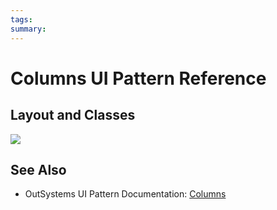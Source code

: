 ```yaml
---
tags:
summary: 
---
```


# Columns UI Pattern Reference

## Layout and Classes

![](images/Column_layout.png)

 ## See Also

* OutSystems UI Pattern Documentation: [Columns](https://success.outsystems.com/Documentation/11/Developing_an_Application/Design_UI/Patterns/Using_Mobile_Patterns/Columns_Pattern)

